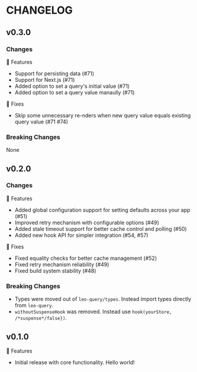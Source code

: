 # CHANGELOG

## v0.3.0

### Changes

🐶 Features
* Support for persisting data (#71)
* Support for Next.js (#71)
* Added option to set a query's initial value (#71)
* Added option to set a query value manaully (#71)

🐝 Fixes
* Skip some unnecessary re-nders when new query value equals existing query value (#71 #74)

### Breaking Changes
None


## v0.2.0

### Changes

🐶 Features
* Added global configuration support for setting defaults across your app (#51)
* Improved retry mechanism with configurable options (#49)
* Added stale timeout support for better cache control and polling (#50)
* Added new hook API for simpler integration (#54, #57)

🐝 Fixes
* Fixed equality checks for better cache management (#52)
* Fixed retry mechanism reliability (#49)
* Fixed build system stability (#48)

### Breaking Changes
* Types were moved out of `leo-query/types`. Instead import types directly from `leo-query`.
* `withoutSuspenseHook` was removed. Instead use `hook(yourStore, /*suspense*/false})`.

## v0.1.0

🐶 Features
* Initial release with core functionality. Hello world!